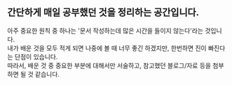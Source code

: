 ## 간단하게 매일 공부했던 것을 정리하는 공간입니다.

아주 중요한 원칙 중 하나는 '문서 작성하는데 많은 시간을 들이지 않는다'라는 것입니다.<br>
내가 배운 것을 모두 적게 되면 나중에 볼 때 너무 좋긴 하겠지만, 한번하면 진이 빠진다는 단점이 있습니다.<br>
따라서, 배운 것 중 중요한 부분에 대해서만 서술하고, 참고했던 블로그/자료 등을 첨부하면 될 것 같습니다.
